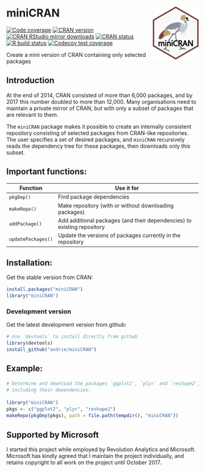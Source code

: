 
<!-- README.md is generated from README.Rmd. Please edit that file -->

# miniCRAN <img src='man/figures/miniCRAN-logo.png' align="right" height="139" />

<!-- badges: start -->

[![Code
coverage](https://codecov.io/gh/andrie/miniCRAN/branch/master/graph/badge.svg)](https://codecov.io/gh/andrie/miniCRAN?branch=master)
[![CRAN
version](http://www.r-pkg.org/badges/version/miniCRAN)](http://www.r-pkg.org/pkg/miniCRAN)
[![CRAN RStudio mirror
downloads](http://cranlogs.r-pkg.org/badges/miniCRAN)](http://www.r-pkg.org/pkg/miniCRAN)
[![CRAN
status](https://www.r-pkg.org/badges/version/miniCRAN)](https://cran.r-project.org/package=miniCRAN)
[![R build
status](https://github.com/andrie/miniCRAN/workflows/R-CMD-check/badge.svg)](https://github.com/andrie/miniCRAN/actions)
[![Codecov test
coverage](https://codecov.io/gh/andrie/miniCRAN/branch/master/graph/badge.svg)](https://codecov.io/gh/andrie/miniCRAN?branch=master)
<!-- badges: end -->

Create a mini version of CRAN containing only selected packages

## Introduction

At the end of 2014, CRAN consisted of more than 6,000 packages, and by
2017 this number doubled to more than 12,000. Many organisations need to
maintain a private mirror of CRAN, but with only a subset of packages
that are relevant to them.

The `miniCRAN` package makes it possible to create an internally
consistent repository consisting of selected packages from CRAN-like
repositories. The user specifies a set of desired packages, and
`miniCRAN` recursively reads the dependency tree for these packages,
then downloads only this subset.

## Important functions:

| Function           | Use it for                                                              |
| ------------------ | ----------------------------------------------------------------------- |
| `pkgDep()`         | Find package dependencies                                               |
| `makeRepo()`       | Make repository (with or without downloading packages)                  |
| `addPackage()`     | Add additional packages (and their dependencies) to existing repository |
| `updatePackages()` | Update the versions of packages currently in the repository             |

## Installation:

Get the stable version from CRAN:

``` r
install.packages("miniCRAN")
library("miniCRAN")
```

### Development version

Get the latest development version from github:

``` r
# Use `devtools` to install directly from github
library(devtools)
install_github("andrie/miniCRAN")
```

## Example:

``` r
# Determine and download the packages `ggplot2`, `plyr` and `reshape2`, 
# including their dependencies:

library("miniCRAN")
pkgs <- c("ggplot2", "plyr", "reshape2")
makeRepo(pkgDep(pkgs), path = file.path(tempdir(), "miniCRAN"))
```

## Supported by Microsoft

I started this project while employed by Revolution Analytics and
Microsoft. Microsoft has kindly agreed that I maintain the project
individually, and retains copyright to all work on the project until
October 2017.
